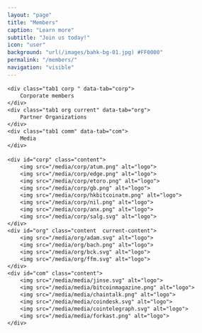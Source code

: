 ```yaml
---
layout: "page"
title: "Members"
caption: "Learn more"
subtitle: "Join us today!"
icon: "user"
background: "url(/images/bahk-bg-01.jpg) #FF0000"
permalink: "/members/"
navigation: "visible"
---
```

<!-- background: " url(/images/founding-day.jpeg) #FF0000" -->

<div class="member">

	<div class="tab1 corp " data-tab="corp">
		Corporate members
	</div>
	<div class="tab1 org current" data-tab="org">
		Partner Organizations
	</div>
	<div class="tab1 comm" data-tab="com">
		Media
	</div>
		
	<div id="corp" class="content">
		<img src="/media/corp/atum.png" alt="logo">
		<img src="/media/corp/edge.png" alt="logo">
		<img src="/media/corp/etoro.png" alt="logo">
		<img src="/media/corp/gb.png" alt="logo">
		<img src="/media/corp/hkbitcoinatm.png" alt="logo">
		<img src="/media/corp/nil.png" alt="logo">
		<img src="/media/corp/anx.png" alt="logo">
		<img src="/media/corp/salg.svg" alt="logo">
	</div>
	<div id="org" class="content  current-content">
		<img src="/media/org/adam.svg" alt="logo">
		<img src="/media/org/bach.png" alt="logo">
		<img src="/media/org/bck.svg" alt="logo">
		<img src="/media/org/ffm.svg" alt="logo">
	</div>
	<div id="com" class="content">
		<img src="/media/media/jinse.svg" alt="logo">
		<img src="/media/media/bitcoinmagazine.png" alt="logo">
		<img src="/media/media/chaintalk.png" alt="logo">
		<img src="/media/media/coindesk.svg" alt="logo">
		<img src="/media/media/cointelegraph.svg" alt="logo">
		<img src="/media/media/forkast.png" alt="logo">
	</div>
	
</div>
